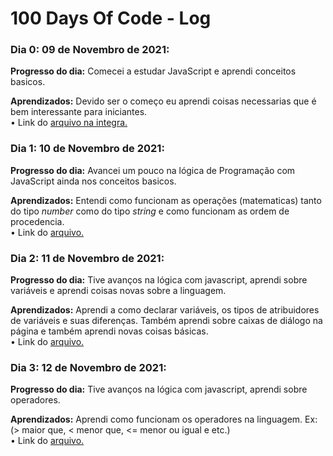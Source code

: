 # 100 Days Of Code - Log

### Dia 0: 09 de Novembro de 2021:

**Progresso do dia:** Comecei a estudar JavaScript e aprendi conceitos basicos.

**Aprendizados:** Devido ser o começo eu aprendi coisas necessarias que é bem interessante para iniciantes. \
• Link do [arquivo na integra.](https://github.com/thiagothree/100-days-Of-Code/blob/main/Dia%200/Dia%200.md)

### Dia 1: 10 de Novembro de 2021:

**Progresso do dia:** Avancei um pouco na lógica de Programação com JavaScript ainda nos conceitos basicos.

**Aprendizados:** Entendi como funcionam as operações (matematicas) tanto do tipo *number* como do tipo *string* e como funcionam as ordem de procedencia. \
• Link do [arquivo.](https://github.com/thiagothree/100-days-Of-Code/blob/main/Dia%201/Dia%201.md)

### Dia 2: 11 de Novembro de 2021:

**Progresso do dia:** Tive avanços na lógica com javascript, aprendi sobre variáveis e aprendi coisas novas sobre a linguagem. 

**Aprendizados:** Aprendi a como declarar variáveis, os tipos de atribuidores de variáveis e suas diferenças. Também aprendi sobre caixas de diálogo na página e também aprendi novas coisas básicas. \
• Link do [arquivo.](https://github.com/thiagothree/100-days-Of-Code/blob/main/Dia%202/Dia%202.md)

### Dia 3: 12 de Novembro de 2021:

**Progresso do dia:** Tive avanços na lógica com javascript, aprendi sobre operadores. 

**Aprendizados:** Aprendi como funcionam os operadores na linguagem. Ex: (> maior que, < menor que, <= menor ou igual e etc.) \
• Link do [arquivo.](https://github.com/thiagothree/100-days-Of-Code/blob/main/Dia%203/Dia%203%20-%20Condicionais%20-%20Parte%201.md)
